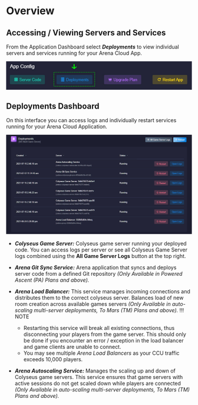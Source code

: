 # Overview

## Accessing / Viewing Servers and Services
From the Application Dashboard select ***Deployments*** to view individual servers and services running for your Arena Cloud App.

![Deployments Button](../../images/deployments-button.jpg)

## Deployments Dashboard

On this interface you can access logs and individually restart services running for your Arena Cloud Application.

![Deployments Overview](../../images/deployments-overview.jpg)

- ***Colyseus Game Server:*** Colyseus game server running your deployed code. You can access logs per server or see all Colyseus Game Server logs combined using the **All Game Server Logs** button at the top right.  

- ***Arena Git Sync Service:*** Arena application that syncs and deploys server code from a defined Git repository *(Only Available in Powered Ascent (PA) Plans and above).*

- ***Arena Load Balancer:*** This service manages incoming connections and distributes them to the correct colyseus server. Balances load of new room creation across available games servers *(Only Available in auto-scaling multi-server deployments, To Mars (TM) Plans and above).*
!!! NOTE   
    - Restarting this service will break all existing connections, thus disconnecting your players from the game server. This should only be done if you encounter an error / exception in the load balancer and game clients are unable to connect.
    - You may see multiple *Arena Load Balancers* as your CCU traffic exceeds 10,000 players.

- ***Arena Autoscaling Service:*** Manages the scaling up and down of Colyseus game servers. This service ensures that game servers with active sessions do not get scaled down while players are connected *(Only Available in auto-scaling multi-server deployments, To Mars (TM) Plans and above).*


